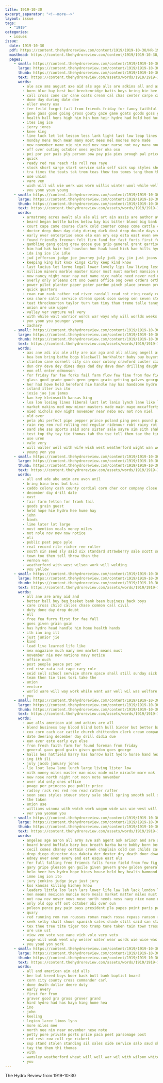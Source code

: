 ```yaml
---
title: 1919-10-30
excerpt_separator: "<!--more-->"
layout: issue
tags:
  - "1919"
categories:
  - issues
issue:
  date: 1919-10-30
  pdf: https://content.thehydroreview.com/content/1919/1919-10-30/HR-1919-10-30.pdf
  masthead: https://content.thehydroreview.com/content/1919/1919-10-30/masthead/HR-1919-10-30.jpg
  pages:
    - small: https://content.thehydroreview.com/content/1919/1919-10-30/small/HR-1919-10-30-01.jpg
      large: https://content.thehydroreview.com/content/1919/1919-10-30/large/HR-1919-10-30-01.jpg
      thumb: https://content.thehydroreview.com/content/1919/1919-10-30/thumbnails/HR-1919-10-30-01.jpg
      text: https://content.thehydroreview.com/assets/words/1919/1919-10-30/HR-1919-10-30-01.txt
      words:
        - ale ace ams august axe aid als age alls are adkins all and ast athan
        - born blue buy best bud breckenridge batis boys bring bie bee bae bea
        - call cross cone car cane coats cream cal chas center carpe care cash county choice
        - done day during dale dee
        - eller every esa
        - fee feild forget fail from friends friday for fancy faithful
        - gone gass good going gross gouty gaze game goats goods goss grado gut
        - health hall hens high him hin hom heir hydro had hold hed hor home
        - ites ing ice
        - jerry jones
        - knee king
        - line luck let lot lesson less lank light last low leap lines lions
        - monday mens much mean many most mees mel moores mone made
        - new november name nie nin ned nov near nurse not nay nara now
        - off over outing october ones oyster oka oso
        - poi por per pais ply person pow pay pia pies prough pal price pate purchase points pase pass
        - quick
        - ready red ree reach rie roll rea raye
        - stock short sarge start service salo self sick sup styles shell still serge seem suit sui ser suits sale sohn sica shirts scarce saturday
        - tra times the teats tak trom teas thew too tomes tang them thousand train tony tho than thore thal thy thee thi tully
        - use union
        - vare ven
        - wish will wil wie werk was worn willis winter wool while welle wean worth world weight with war work
        - you yonn youn young
    - small: https://content.thehydroreview.com/content/1919/1919-10-30/small/HR-1919-10-30-02.jpg
      large: https://content.thehydroreview.com/content/1919/1919-10-30/large/HR-1919-10-30-02.jpg
      thumb: https://content.thehydroreview.com/content/1919/1919-10-30/thumbnails/HR-1919-10-30-02.jpg
      text: https://content.thehydroreview.com/assets/words/1919/1919-10-30/HR-1919-10-30-02.txt
      words:
        - armstrong acres awalt als ale ali art ain assis are author ave adi abraham apt alphonse american ago ask agu ang all alsing army atkinson and able accord
        - beard began bottle bales below bay bis bitter blood big bank bega breath benet boast board balls been best business brought ber bench bas bouts blue bureau borne bowels banks back bag bring bile bow bows but bluff brown bills black bert both boy birth bout beulah belong bright
        - court cape came course clark cold counter comes come cattle cation cabin current cave cora con chestnut change cor crew cant carver captain cap cotton company confidential cause cour card care chris can
        - doctor deep down day duty during dark dost drop double days doing dan deo davis due daughters daughter deck devold date
        - early ever enterprise ence elo ean ery esp esta east even every ear ent excellent ele
        - found friendly freeman felt firm fand for fast forts first fort far fine fie fever fon friend fix fing france felipe felis face favorite famous fares foot fure few from fellow falling free fore
        - gambling gang going grew goose gue grip general grant garrison gambler gather gou gripe good gave generous gaines governor gray grow given girardeau game
        - him had hak hair hot houston hon hawk hand hick hae hills hydro has house head harsh hundred hero hus how hands hour held half haines heard hud high hole her hold
        - ida ing ice ile idle
        - jud jefferson judge joe journey july judi joy jin just jeans
        - keeping king kit knox kings kirby keep kind know
        - last lucius let lorne legal lower lovely lips low living less likely love little land lot long later look lett light lau lad lat latter landing like life lines left lincoln lief lit longer leap lawyer
        - million miners marble master minor most must market mansion mer middle means matters marks menard much meals more mille major marie meas mustache memory mall mcafee miles mccay may mere main many made might mile man mask
        - now nancy night near nay nat name nice nable need never ned north new not nite
        - overly only orleans ort ono owens office ong oven orders orth offer off over officer old ones
        - power pilot planter paper poker pardon pinch place proven president pro past press plank pour pleasant push plan part polson peddie present peer people pear page passen pleasure per parlor pride path parrish pretty pack polley person
        - quick quarters
        - roan ran rank rather rad river randall read rot ring ready royal revere regular rench room rock romance rail row reach rub rine rei
        - sea shore salts service stream speak soon sweep sen seven steep stands sober sat strange save story seth strike sour strong say sos school send sith son shen stom staff straight stay small sane see sone ship sir stately seems strength sit sunshine said sick six sky such sou southward she show still stops shall sharps smile stern standing special sand states seem shadow serge supply
        - teat throckmorton taylor turn tam tiny than treme talle taney ton ten thi times timber thie takes thy toni ted tad taste thick trent tonic tate the thing tess tongue tan then toward twa tho trip take tine them thou tall tale too tin taken tough thind tim
        - union ure use upper
        - valley ver venture val very
        - with while walt warrior words war ways why will worlds weeks welt west went wales wanderer wild waddle whistle work white word well wide way wais wheeling waver willing week window was works
        - yon yoon you younger young
        - zachary
    - small: https://content.thehydroreview.com/content/1919/1919-10-30/small/HR-1919-10-30-03.jpg
      large: https://content.thehydroreview.com/content/1919/1919-10-30/large/HR-1919-10-30-03.jpg
      thumb: https://content.thehydroreview.com/content/1919/1919-10-30/thumbnails/HR-1919-10-30-03.jpg
      text: https://content.thehydroreview.com/assets/words/1919/1919-10-30/HR-1919-10-30-03.txt
      words:
        - aas ane adi als ale ally are ain aga and all alling angell aro ath ater albert aleman allo austin ates aud ariel ast ary
        - bea ben bring bathe bogs blackwell burkhalter baby buy buyers barber bilis bethel bon blood best beckham boal bull bak begin brown bulls
        - clinton cane cornell city can coor colony crawford custer ciara company corn came cop canen cha coe call crystal county china charles cream cant chi cash cedar class
        - dun dry deva dey dines days dad day dave down drilling daughter dirkes
        - eon ell enter edmonson
        - for friday far fae forks fail farm flow few fine from fow field foot farms frank
        - glass good grade gooch geen gegen grain getting galves george garrison ghost grand goo
        - her had howe held hereford hie handle hay has handsome hydro hal hin how home hudson high hee heese hamilton hes head hone
        - island iller iva ito
        - josie jae jue james
        - kan key kleinsmith kansas king
        - loa lon losing lines liberal last let lanis lynch lane like low line lease lemons lina long
        - market makins med mew minor masters made main maye mccafferty mea miss mawson may murr monday
        - nied nichols now night november near nebo nov not non niel
        - old over
        - pela phi perfect pipe pepper prince poland ping pees pound pitzer place pounds pleasure pam purchase proud process pay pure
        - rain roy rem rud rolling red regular ridenour robt rainy rot rock roads rey reg reynolds reda
        - sard she sas sports said sons sister sale sayre sim sith shake sal sick study seeds sylvester seed saturday sales school selling smoke sit sed set staples shell skelton salina sunday say stallion stock
        - test top thy tay tie thomas tah tho tse tell them tae the times tention tort tobacco take ting tin tongue tout tall
        - use uren
        - vale very
        - will waller well with wife wish west weatherford wight wan week wilson wing work wilt was weather winter wane
        - young yon you
    - small: https://content.thehydroreview.com/content/1919/1919-10-30/small/HR-1919-10-30-04.jpg
      large: https://content.thehydroreview.com/content/1919/1919-10-30/large/HR-1919-10-30-04.jpg
      thumb: https://content.thehydroreview.com/content/1919/1919-10-30/thumbnails/HR-1919-10-30-04.jpg
      text: https://content.thehydroreview.com/assets/words/1919/1919-10-30/HR-1919-10-30-04.txt
      words:
        - all and ade abe amin are avon anil
        - bring bina bros but busi
        - caddo colony cash county cordial corn cher cor company close
        - december day drill dale
        - east
        - fair farm felton for frank fail
        - goods grain guest
        - held hope hie hydro hee hume hay
        - john
        - kinds
        - lime later lot large
        - most mention meals money miles
        - not nole nov new now notice
        - oli
        - public peat pope pyle
        - real record rile richer ree roller
        - south sin seed sly said six standard strawberry sale scott swift
        - town too them tell throw than the
        - vernon ven
        - weatherford with west wilson work will welding
        - you yellow
    - small: https://content.thehydroreview.com/content/1919/1919-10-30/small/HR-1919-10-30-05.jpg
      large: https://content.thehydroreview.com/content/1919/1919-10-30/large/HR-1919-10-30-05.jpg
      thumb: https://content.thehydroreview.com/content/1919/1919-10-30/thumbnails/HR-1919-10-30-05.jpg
      text: https://content.thehydroreview.com/assets/words/1919/1919-10-30/HR-1919-10-30-05.txt
      words:
        - all ane are army aid and
        - better ball buy beg basket bank been business back boys
        - care cross child calles chase common call civil
        - duty done day drop doubt
        - ell
        - free fea furry first for fae fall
        - goes given grain guin
        - has hydro head handle him home health hands
        - ith ian ing ill
        - just junior jie
        - kind
        - lead live learned life like
        - mex magazine much many men market means must
        - november nie new nations navy notice
        - office ouch
        - post people peace pot per
        - red rise rata rat rape rary role
        - seid sell school service share space shall still sunday sick smell state stores say safer steer
        - team then tie ties tori take the
        - union
        - venture
        - world ware will way work while want war well wil was welfare wild wise wilson with
        - you
    - small: https://content.thehydroreview.com/content/1919/1919-10-30/small/HR-1919-10-30-06.jpg
      large: https://content.thehydroreview.com/content/1919/1919-10-30/large/HR-1919-10-30-06.jpg
      thumb: https://content.thehydroreview.com/content/1919/1919-10-30/thumbnails/HR-1919-10-30-06.jpg
      text: https://content.thehydroreview.com/assets/words/1919/1919-10-30/HR-1919-10-30-06.txt
      words:
        - awe alls american aid and adkins are all
        - blend business bay blood blind both bull binder but better bank boyd
        - cox corn cach car cattle church chittenden clerk cream company choice come chas cohens clyde christian
        - date deering december day drill didia due
        - ean ever este early eye else
        - fron fresh faith farm for found foreman from friday
        - general gaon good grain given gordon goes george
        - halls hes hatfield harry has harrow halt hydro horse hand head hing how
        - ing ith ili
        - july jacob january jones
        - lie lout leow lame lunch large living lister low
        - milk money miles master man miss made mile miracle mare mak
        - new nose north night not noon note november
        - over old only ones office
        - poage per princess pee public price
        - radley rack res red rem read rather rafter
        - soon sees styles steuer story sale shell spring smooth sell schoo sorrel sing such scott snyder space season send sales small
        - the taken
        - union use
        - williams winona with watch work wagon wide was wie west will wells
        - yer yea yeoman you
    - small: https://content.thehydroreview.com/content/1919/1919-10-30/small/HR-1919-10-30-07.jpg
      large: https://content.thehydroreview.com/content/1919/1919-10-30/large/HR-1919-10-30-07.jpg
      thumb: https://content.thehydroreview.com/content/1919/1919-10-30/thumbnails/HR-1919-10-30-07.jpg
      text: https://content.thehydroreview.com/assets/words/1919/1919-10-30/HR-1919-10-30-07.txt
      words:
        - angeles age aaron all army ave ash agent ask arison and are american august als ams argo apa ain
        - board brand buffalo bary box breath barba bare bobby born ber bill best barcelona but blue britain baby bones both ball boy been ban base back brought bere blood below body bowels booze bitter buy berlin better business brood bride bot began bold bond battle bear buck bottom bottle
        - cecil comes chaney certain creek chaplain cold con childs carranza chien child colt claton caddy court council cost connolly case change charles cases can cause cologne congress cheney ching chapel coral coffee came company cross calo catalan clear count city crim
        - drop diego director das dakota der dexter dry death door down does degree during december dill dee day dys deal dents dose dollar dance
        - edney ever even every end est esque east els
        - fer full falling free friends falls force field from few fig first fie frederick face found far fever foe for fear fall former fate fine fed furrier fingers favorite fee fight fred
        - gary gripe gleason gen guile given govern grew golden general golf gosh glad goes gold
        - helo heer hes hydro hope hines house held hey health hammond haven him howard had hen her husband hundred hard high how hea hoge heart harm head helene has hot hun
        - imme ing ion ito
        - jury jenkins judge joye just jory
        - kos kansas killing kidney know
        - leaders little loo lash lars lower life law lah lack london lit low las left line los legal ledger lucas lose live love long less look like
        - men means mexican muncie more meals market matter miles must may most magi moment mere medal mares mex money milan mean much made man mexico mass main middle morino
        - not now nov never news nose north needs ness navy nice name night need new near
        - only old opp off ost october obi over oun
        - poleon pence pay pain pass president pla papes point paris patience public paper pana polley puebla past poe present per people peace peal pleasant pov plenty pick pure persons poindexter pone
        - quary
        - red running rom ran roussos roman reach rossa repass ransom rochelle rail ris rather road rob rosa relles reason rath rel
        - seek selby shall shows spanish sales shade still said san state say short strainer sen sar second soul sad sally shed steel sick small sae stock suan severe sult see stand sum states such salt strike stiff seven sea standard sale she stocks saiki sane spohn sina stores stubbs senator save suits shoulders shoemaker savior soon send spain start sour stay step swedish spire
        - tex thee tree tite tiger too tramp tone taken tain town tress thi tuke tongue than tase tong thousand tat tal tommy tom tooth tien then tad tue the tine tea taste talk trial threat take tips toledo tho them toe tay
        - ure use ust
        - view veo vote vee vane vich volo very veto
        - wage will weak went way welser water wear words wie wise was why ward war walford wake washington william walk week work well wife while willin worth word white wilson wood with waterhouse weeks wheat
        - you youd yon york
    - small: https://content.thehydroreview.com/content/1919/1919-10-30/small/HR-1919-10-30-08.jpg
      large: https://content.thehydroreview.com/content/1919/1919-10-30/large/HR-1919-10-30-08.jpg
      thumb: https://content.thehydroreview.com/content/1919/1919-10-30/thumbnails/HR-1919-10-30-08.jpg
      text: https://content.thehydroreview.com/assets/words/1919/1919-10-30/HR-1919-10-30-08.txt
      words:
        - all and american ain aid alls
        - ber but breed boys boer back bull bank baptist board
        - corn city county cross commander carl
        - done death dollar deere duty
        - early every
        - first for from
        - graver good gra gross grover grand
        - hird hydro had has haya hing home hea
        - ino
        - john
        - keeling
        - legion laree limos lynn
        - more miles mee
        - north nee nin near november nese note
        - petty pore private ports price paca peet parsonage post
        - red rest row roll rye rickert
        - sup stand stolen standing sil sales side service salo saud skelton see stock sal shell
        - tay the them thi thomas
        - vith
        - wamsley weatherford wheat will well war wil with wilson white
        - you
---
```


The Hydro Review from 1919-10-30

<!--more-->

